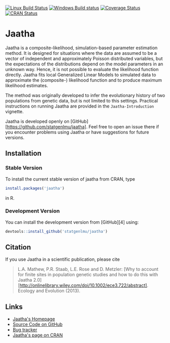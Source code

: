 [![Linux Build Status](https://travis-ci.org/statgenlmu/jaatha.svg?branch=master)](https://travis-ci.org/statgenlmu/jaatha) 
[![Windows Build status](https://ci.appveyor.com/api/projects/status/g4adpum1pkyn7ajn/branch/master?svg=true)](https://ci.appveyor.com/project/paulstaab/jaatha/branch/master)
[![Coverage Status](https://coveralls.io/repos/statgenlmu/jaatha/badge.svg?branch=master&service=github)](https://coveralls.io/github/statgenlmu/jaatha?branch=master)
[![CRAN Status](http://www.r-pkg.org/badges/version/jaatha)](http://cran.r-project.org/web/packages/jaatha)


Jaatha
======

Jaatha is a composite-likelihood, simulation-based parameter estimation method. 
It is designed for situations where the data are assumed to be a vector of independent 
and approximately Poisson distributed variables, but the expectations of the distributions 
depend on the model parameters in an unknown way. Hence, it is not possible to 
evaluate the likelihood function directly. Jaatha fits local Generalized Linear
Models to simulated data to approximate the (composite-) likelihood function and
to produce maximum likelihood estimates.

The method was originally developed to infer the evolutionary history of
two populations from genetic data, but is not limited to this settings. Practical 
instructions on running Jaatha are provided in the `Jaatha-Introduction` vignette. 

Jaatha is developed openly on [GitHub][https://github.com/statgenlmu/jaatha]. 
Feel free to open an issue there if you encounter problems using Jaatha or have 
suggestions for future versions.


Installation
------------

### Stable Version

To install the current stable version of jaatha from CRAN, type

```R
install.packages('jaatha')
```

in R.


### Development Version

You can install the development version from [GitHub][4] using: 

```R
devtools::install_github('statgenlmu/jaatha')
```



Citation
--------
If you use Jaatha in a scientific publication, please cite

> L.A. Mathew, P.R. Staab, L.E. Rose and D. Metzler:
> [Why to account for finite sites in population genetic studies and 
> how to do this with Jaatha 2.0][http://onlinelibrary.wiley.com/doi/10.1002/ece3.722/abstract]. 
> Ecology and Evolution (2013).



Links
-----

* [Jaatha's Homepage](http://evol.bio.lmu.de/_statgen/software/jaatha)
* [Source Code on GitHub](https://github.com/statgenlmu/jaatha)
* [Bug tracker](https://github.com/paulstaab/statgenlmu/issues)
* [Jaatha's page on CRAN](http://cran.r-project.org/web/packages/jaatha/index.html)

